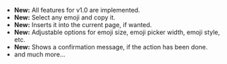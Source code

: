 * **New:** All features for v1.0 are implemented.
* **New:** Select any emoji and copy it.
* **New:** Inserts it into the current page, if wanted.
* **New:** Adjustable options for emoji size, emoji picker width, emoji style, etc.
* **New:** Shows a confirmation message, if the action has been done.
* and much more…
